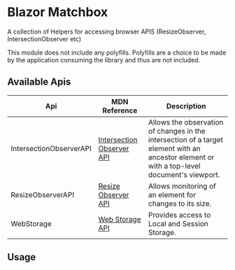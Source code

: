 # Blazor Matchbox

A collection of Helpers for accessing browser APIS (ResizeObserver, IntersectionObserver etc)

This module does not include any polyfills. Polyfills are a choice to be made by the application consuming the library and thus are not included.

## Available Apis

| Api | MDN Reference | Description |
| --- | ------------- | ----------- |
| IntersectionObserverAPI | [Intersection Observer API](https://developer.mozilla.org/en-US/docs/Web/API/Intersection_Observer_API) | Allows the observation of changes in the intersection of a target element with an ancestor element or with a top-level document's viewport. |
| ResizeObserverAPI | [Resize Observer API](https://developer.mozilla.org/en-US/docs/Web/API/Resize_Observer_API) | Allows monitoring of an element for changes to its size. |
| WebStorage | [Web Storage API](https://developer.mozilla.org/en-US/docs/Web/API/Web_Storage_API) | Provides access to Local and Session Storage. |

## Usage
